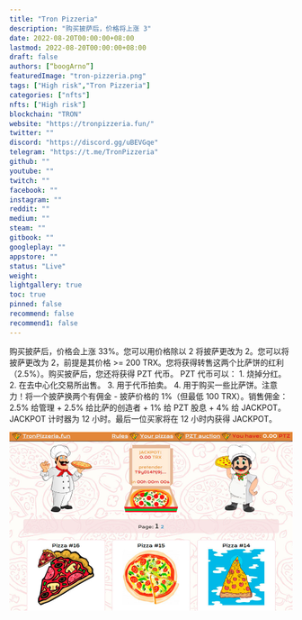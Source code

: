 ```yaml
---
title: "Tron Pizzeria"
description: "购买披萨后，价格将上涨 3"
date: 2022-08-20T00:00:00+08:00
lastmod: 2022-08-20T00:00:00+08:00
draft: false
authors: [“boogArno”]
featuredImage: "tron-pizzeria.png"
tags: ["High risk","Tron Pizzeria"]
categories: ["nfts"]
nfts: ["High risk"]
blockchain: "TRON"
website: "https://tronpizzeria.fun/"
twitter: ""
discord: "https://discord.gg/uBEVGqe"
telegram: "https://t.me/TronPizzeria"
github: ""
youtube: ""
twitch: ""
facebook: ""
instagram: ""
reddit: ""
medium: ""
steam: ""
gitbook: ""
googleplay: ""
appstore: ""
status: "Live"
weight: 
lightgallery: true
toc: true
pinned: false
recommend: false
recommend1: false
---
```

购买披萨后，价格会上涨 33%。您可以用价格除以 2 将披萨更改为 2。您可以将披萨更改为 2，前提是其价格 >= 200 TRX。您将获得转售这两个比萨饼的红利（2.5%）。购买披萨后，您还将获得 PZT 代币。 PZT 代币可以： 1. 烧掉分红。 2. 在去中心化交易所出售。 3. 用于代币拍卖。 4. 用于购买一些比萨饼。注意力！将一个披萨换两个有佣金 - 披萨价格的 1%（但最低 100 TRX）。销售佣金：2.5% 给管理 + 2.5% 给比萨的创造者 + 1% 给 PZT 股息 + 4% 给 JACKPOT。 JACKPOT 计时器为 12 小时。最后一位买家将在 12 小时内获得 JACKPOT。

![tronpizzeria-dapp-high-risk-tron-image1_f67976281af5a939b98bebb3d1af19ca](tronpizzeria-dapp-high-risk-tron-image1_f67976281af5a939b98bebb3d1af19ca.png)
